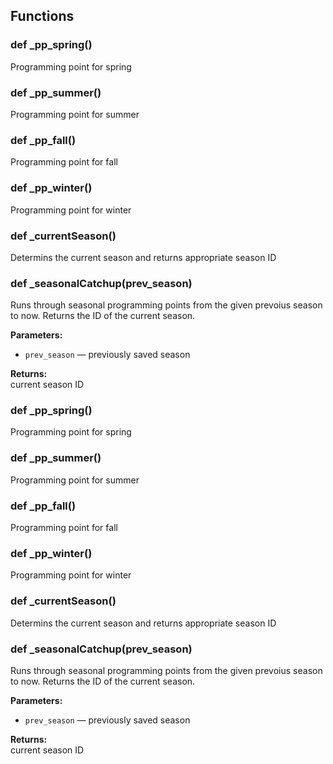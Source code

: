 ## Functions

### def _pp_spring()

Programming point for spring

### def _pp_summer()

Programming point for summer

### def _pp_fall()

Programming point for fall

### def _pp_winter()

Programming point for winter

### def _currentSeason()

Determins the current season and returns appropriate season ID

### def _seasonalCatchup(prev_season)

Runs through seasonal programming points from the given prevoius season to now. Returns the ID of the current season.

**Parameters:**
- `prev_season` &mdash; previously saved season


**Returns:**<br>
current season ID

### def _pp_spring()

Programming point for spring

### def _pp_summer()

Programming point for summer

### def _pp_fall()

Programming point for fall

### def _pp_winter()

Programming point for winter

### def _currentSeason()

Determins the current season and returns appropriate season ID

### def _seasonalCatchup(prev_season)

Runs through seasonal programming points from the given prevoius season to now. Returns the ID of the current season.

**Parameters:**
- `prev_season` &mdash; previously saved season


**Returns:**<br>
current season ID

